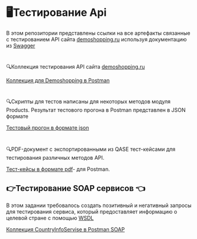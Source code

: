 # 🖥Тестирование Api  
В этом репозитории представлены ссылки на все артефакты связанные с тестированием API сайта [demoshopping.ru](https://demoshopping.ru) используя документацию из [Swagger](https://qa.demoshopping.ru/api-docs/) 
#
🔍Коллекция тестирования API сайта  [demoshopping.ru](https://demoshopping.ru)   

  
 [Коллекция для Demoshopping в Postman](https://www.postman.com/spaceflight-observer-70639002/my-workspace/collection/y9vydrn/demoshopping?action=share&creator=41001747)    
#
🔍Скрипты для тестов написаны для некоторых методов модуля Products. Результат тестового прогона в Postman представлен в JSON формате 

  
[Тестовый прогон в формате json](https://drive.google.com/file/d/1hSaFUmD2ydypd02pqSxUe0lsmkgCcAW9/view?usp=sharing)  
#
🔍PDF-документ с экспортированными из QASE тест-кейсами для тестирования различных методов API.   


  
[Тест-кейсы в формате pdf](https://drive.google.com/file/d/1g-GghtGH6BAJbcQkMikrX9xGHirveQxR/view?usp=sharing)- для Postman. 


## 👉Тестирование SOAP сервисов 👈   
В этом задании требовалось создать позитивный и негативный запросы для тестирования сервиса, который предоставляет информацию о целевой стране с помощью [WSDL](http://webservices.oorsprong.org/websamples.countryinfo/CountryInfoService.wso?WSDL)  

[Коллекция CountryInfoServise в Postman SOAP](https://www.postman.com/spaceflight-observer-70639002/workspace/my-workspace/collection/41001747-08889067-8a41-4f7d-835d-4c1523cb14c3?action=share&creator=41001747&active-environment=41001747-2bad73d0-5905-475f-bfb5-c25b85fb13ad)
